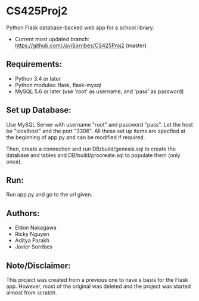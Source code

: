# CS425Proj2
Python Flask database-backed web app for a school library.
- Current most updated branch: https://github.com/JaviSorribes/CS425Proj2 (master)

## Requirements:
- Python 3.4 or later
- Python modules: flask, flask-mysql
- MySQL 5.6 or later (use 'root' as username, and 'pass' as password)

## Set up Database:
Use MySQL Server with username "root" and password "pass". Let the host be "localhost" and the port "3306". All these set up items are specfied at the beginning of app.py and can be modified if required.

Then, create a connection and run DB/build/genesis.sql to create the database and tables and DB/build/procreate.sql to populate them (only once).

## Run:
Run app.py and go to the url given.

## Authors:
- Eldon Nakagawa
- Ricky Nguyen
- Aditya Parakh
- Javier Sorribes

## Note/Disclaimer:
This project was created from a previous one to have a basis for the Flask app. However, most of the original was deleted and the project was started almost from scratch.
